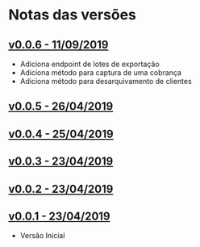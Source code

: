 # Notas das versões


## [v0.0.6 - 11/09/2019](https://github.com/vindi/vindi-ruby/releases/tag/v0.0.6)
- Adiciona endpoint de lotes de exportação
- Adiciona método para captura de uma cobrança
- Adiciona método para desarquivamento de clientes

## [v0.0.5 - 26/04/2019](https://github.com/vindi/vindi-ruby/releases/tag/v0.0.5)


## [v0.0.4 - 25/04/2019](https://github.com/vindi/vindi-ruby/releases/tag/v0.0.4)


## [v0.0.3 - 23/04/2019](https://github.com/vindi/vindi-ruby/releases/tag/v0.0.3)


## [v0.0.2 - 23/04/2019](https://github.com/vindi/vindi-ruby/releases/tag/v0.0.2)


## [v0.0.1 - 23/04/2019](https://github.com/vindi/vindi-ruby/releases/tag/v0.0.1)
- Versão Inicial

